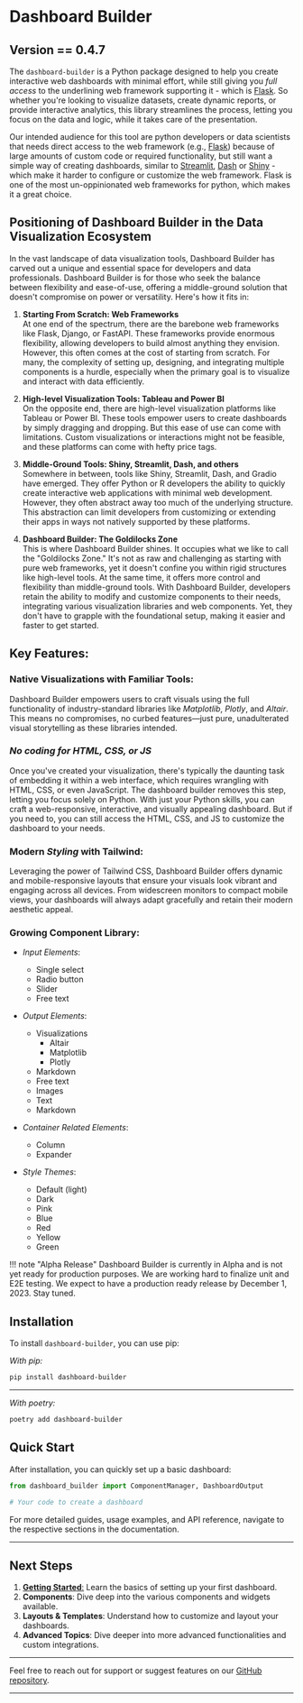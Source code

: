 # **Dashboard Builder**
## Version == 0.4.7

The `dashboard-builder` is a Python package designed to help you create interactive web dashboards with minimal effort, while still giving you *full access* to the underlining web framework supporting it - which is [Flask](https://flask.palletsprojects.com/). So whether you're looking to visualize datasets, create dynamic reports, or provide interactive analytics, this library streamlines the process, letting you focus on the data and logic, while it takes care of the presentation.

Our intended audience for this tool are python developers or data scientists that needs direct access to the web framework (e.g., [Flask](https://flask.palletsprojects.com/)) because of large amounts of custom code or required functionality, but still want a simple way of creating dashboards, similar to [Streamlit](https://streamlit.io/), [Dash](https://plotly.com/dash/) or [Shiny](https://shiny.posit.co/py/) - which make it harder to configure or customize the web framework. Flask is one of the most un-oppinionated web frameworks for python, which makes it a great choice.

##  **Positioning of Dashboard Builder in the Data Visualization Ecosystem**

In the vast landscape of data visualization tools, Dashboard Builder has carved out a unique and essential space for developers and data professionals. Dashboard Builder is for those who seek the balance between flexibility and ease-of-use, offering a middle-ground solution that doesn't compromise on power or versatility. Here's how it fits in:

1. **Starting From Scratch: Web Frameworks**  
   At one end of the spectrum, there are the barebone web frameworks like Flask, Django, or FastAPI. These frameworks provide enormous flexibility, allowing developers to build almost anything they envision. However, this often comes at the cost of starting from scratch. For many, the complexity of setting up, designing, and integrating multiple components is a hurdle, especially when the primary goal is to visualize and interact with data efficiently.

2. **High-level Visualization Tools: Tableau and Power BI**  
   On the opposite end, there are high-level visualization platforms like Tableau or Power BI. These tools empower users to create dashboards by simply dragging and dropping. But this ease of use can come with limitations. Custom visualizations or interactions might not be feasible, and these platforms can come with hefty price tags.

3. **Middle-Ground Tools: Shiny, Streamlit, Dash, and others**  
   Somewhere in between, tools like Shiny, Streamlit, Dash, and Gradio have emerged. They offer Python or R developers the ability to quickly create interactive web applications with minimal web development. However, they often abstract away too much of the underlying structure. This abstraction can limit developers from customizing or extending their apps in ways not natively supported by these platforms.

4. **Dashboard Builder: The Goldilocks Zone**  
   This is where Dashboard Builder shines. It occupies what we like to call the "Goldilocks Zone." It's not as raw and challenging as starting with pure web frameworks, yet it doesn't confine you within rigid structures like high-level tools. At the same time, it offers more control and flexibility than middle-ground tools. With Dashboard Builder, developers retain the ability to modify and customize components to their needs, integrating various visualization libraries and web components. Yet, they don't have to grapple with the foundational setup, making it easier and faster to get started.

## **Key Features**: 

### Native Visualizations with Familiar Tools:
Dashboard Builder empowers users to craft visuals using the full functionality of industry-standard libraries like *Matplotlib*, *Plotly*, and *Altair*. This means no compromises, no curbed features—just pure, unadulterated visual storytelling as these libraries intended.

### *No coding for HTML, CSS, or JS* 
Once you've created your visualization, there's typically the daunting task of embedding it within a web interface, which requires wrangling with HTML, CSS, or even JavaScript. The dashboard builder removes this step, letting you focus solely on Python. With just your Python skills, you can craft a web-responsive, interactive, and visually appealing dashboard. But if you need to, you can still access the HTML, CSS, and JS to customize the dashboard to your needs.

### Modern *Styling* with Tailwind: 
Leveraging the power of Tailwind CSS, Dashboard Builder offers dynamic and mobile-responsive layouts that ensure your visuals look vibrant and engaging across all devices. From widescreen monitors to compact mobile views, your dashboards will always adapt gracefully and retain their modern aesthetic appeal.

### Growing Component Library: 
- *Input Elements*: 
    - Single select 
    - Radio button 
    - Slider
    - Free text
    
- *Output Elements*: 
    - Visualizations
        - Altair 
        - Matplotlib 
        - Plotly
    - Markdown 
    - Free text 
    - Images
    - Text
    - Markdown

- *Container Related Elements*:
    - Column 
    - Expander 

- *Style Themes*: 
    - Default (light)
    - Dark 
    - Pink
    - Blue
    - Red
    - Yellow
    - Green

!!! note "Alpha Release"
    Dashboard Builder is currently in Alpha and is not yet ready for production purposes. We are working hard to finalize unit and E2E testing. We expect to have a production ready release by December 1, 2023. Stay tuned.  

## Installation

To install `dashboard-builder`, you can use pip:

*With pip:*
```bash 
pip install dashboard-builder
```
---
*With poetry:*
```bash 
poetry add dashboard-builder
```

## Quick Start

After installation, you can quickly set up a basic dashboard:

```python title="app.py"
from dashboard_builder import ComponentManager, DashboardOutput

# Your code to create a dashboard
```

For more detailed guides, usage examples, and API reference, navigate to the respective sections in the documentation.

 
---

## Next Steps

1. [**Getting Started**:](./tutorials/mini-tutorial-plotly.md) Learn the basics of setting up your first dashboard.
2. **Components**: Dive deep into the various components and widgets available.
3. **Layouts & Templates**: Understand how to customize and layout your dashboards.
4. **Advanced Topics**: Dive deeper into more advanced functionalities and custom integrations.

---

Feel free to reach out for support or suggest features on our [GitHub repository](https://github.com/hantswilliams/dashboard-builder).

---




